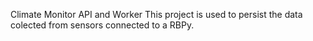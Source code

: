 Climate Monitor API and Worker
This project is used to persist the data colected from sensors connected to a RBPy.
